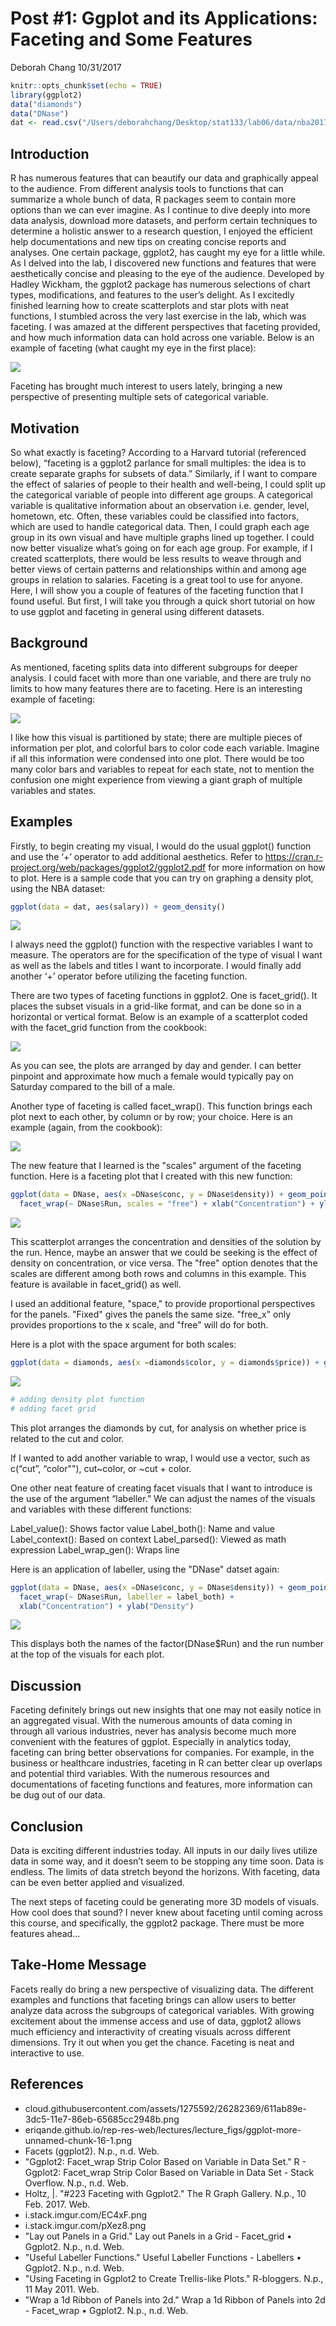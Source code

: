 Post \#1: Ggplot and its Applications: Faceting and Some Features
================
Deborah Chang
10/31/2017

``` r
knitr::opts_chunk$set(echo = TRUE)
library(ggplot2)
data("diamonds")
data("DNase")
dat <- read.csv("/Users/deborahchang/Desktop/stat133/lab06/data/nba2017-players.csv")
```

Introduction
------------

R has numerous features that can beautify our data and graphically appeal to the audience. From different analysis tools to functions that can summarize a whole bunch of data, R packages seem to contain more options than we can ever imagine. As I continue to dive deeply into more data analysis, download more datasets, and perform certain techniques to determine a holistic answer to a research question, I enjoyed the efficient help documentations and new tips on creating concise reports and analyses. One certain package, ggplot2, has caught my eye for a little while. As I delved into the lab, I discovered new functions and features that were aesthetically concise and pleasing to the eye of the audience. Developed by Hadley Wickham, the ggplot2 package has numerous selections of chart types, modifications, and features to the user’s delight. As I excitedly finished learning how to create scatterplots and star plots with neat functions, I stumbled across the very last exercise in the lab, which was faceting. I was amazed at the different perspectives that faceting provided, and how much information data can hold across one variable. Below is an example of faceting (what caught my eye in the first place):

![](http://eriqande.github.io/rep-res-web/lectures/lecture_figs/ggplot-more-unnamed-chunk-16-1.png)

Faceting has brought much interest to users lately, bringing a new perspective of presenting multiple sets of categorical variable.

Motivation
----------

So what exactly is faceting? According to a Harvard tutorial (referenced below), “faceting is a ggplot2 parlance for small multiples: the idea is to create separate graphs for subsets of data.” Similarly, if I want to compare the effect of salaries of people to their health and well-being, I could split up the categorical variable of people into different age groups. A categorical variable is qualitative information about an observation i.e. gender, level, hometown, etc. Often, these variables could be classified into factors, which are used to handle categorical data. Then, I could graph each age group in its own visual and have multiple graphs lined up together. I could now better visualize what’s going on for each age group. For example, if I created scatterplots, there would be less results to weave through and better views of certain patterns and relationships within and among age groups in relation to salaries. Faceting is a great tool to use for anyone. Here, I will show you a couple of features of the faceting function that I found useful. But first, I will take you through a quick short tutorial on how to use ggplot and faceting in general using different datasets.

Background
----------

As mentioned, faceting splits data into different subgroups for deeper analysis. I could facet with more than one variable, and there are truly no limits to how many features there are to faceting. Here is an interesting example of faceting:

![](https://cloud.githubusercontent.com/assets/1275592/26282369/611ab89e-3dc5-11e7-86eb-65685cc2948b.png)

I like how this visual is partitioned by state; there are multiple pieces of information per plot, and colorful bars to color code each variable. Imagine if all this information were condensed into one plot. There would be too many color bars and variables to repeat for each state, not to mention the confusion one might experience from viewing a giant graph of multiple variables and states.

Examples
--------

Firstly, to begin creating my visual, I would do the usual ggplot() function and use the ‘+’ operator to add additional aesthetics. Refer to <https://cran.r-project.org/web/packages/ggplot2/ggplot2.pdf> for more information on how to plot. Here is a sample code that you can try on graphing a density plot, using the NBA dataset:

``` r
ggplot(data = dat, aes(salary)) + geom_density()
```

![](post01-deborah-chang_files/figure-markdown_github-ascii_identifiers/unnamed-chunk-2-1.png)

I always need the ggplot() function with the respective variables I want to measure. The operators are for the specification of the type of visual I want as well as the labels and titles I want to incorporate. I would finally add another ‘+’ operator before utilizing the faceting function.

There are two types of faceting functions in ggplot2. One is facet\_grid(). It places the subset visuals in a grid-like format, and can be done so in a horizontal or vertical format. Below is an example of a scatterplot coded with the facet\_grid function from the cookbook:

![](https://i.stack.imgur.com/EC4xF.png)

As you can see, the plots are arranged by day and gender. I can better pinpoint and approximate how much a female would typically pay on Saturday compared to the bill of a male.

Another type of faceting is called facet\_wrap(). This function brings each plot next to each other, by column or by row; your choice. Here is an example (again, from the cookbook):

![](https://i.stack.imgur.com/pXez8.png)

The new feature that I learned is the "scales" argument of the faceting function. Here is a faceting plot that I created with this new function:

``` r
ggplot(data = DNase, aes(x =DNase$conc, y = DNase$density)) + geom_point() + 
  facet_wrap(~ DNase$Run, scales = "free") + xlab("Concentration") + ylab("Density") 
```

![](post01-deborah-chang_files/figure-markdown_github-ascii_identifiers/unnamed-chunk-3-1.png)

This scatterplot arranges the concentration and densities of the solution by the run. Hence, maybe an answer that we could be seeking is the effect of density on concentration, or vice versa. The "free" option denotes that the scales are different among both rows and columns in this example. This feature is available in facet\_grid() as well.

I used an additional feature, "space," to provide proportional perspectives for the panels. "Fixed" gives the panels the same size. "free\_x" only provides proportions to the x scale, and "free" will do for both.

Here is a plot with the space argument for both scales:

``` r
ggplot(data = diamonds, aes(x =diamonds$color, y = diamonds$price)) + geom_point() + facet_grid(~diamonds$cut, space = "free") + xlab("Color") + ylab("Price")
```

![](post01-deborah-chang_files/figure-markdown_github-ascii_identifiers/unnamed-chunk-4-1.png)

``` r
# adding density plot function
# adding facet grid
```

This plot arranges the diamonds by cut, for analysis on whether price is related to the cut and color.

If I wanted to add another variable to wrap, I would use a vector, such as c(“cut”, “color""), cut~color, or ~cut + color.

One other neat feature of creating facet visuals that I want to introduce is the use of the argument “labeller.” We can adjust the names of the visuals and variables with these different functions:

Label\_value(): Shows factor value Label\_both(): Name and value Label\_context(): Based on context Label\_parsed(): Viewed as math expression Label\_wrap\_gen(): Wraps line

Here is an application of labeller, using the "DNase" datset again:

``` r
ggplot(data = DNase, aes(x =DNase$conc, y = DNase$density)) + geom_point() + 
  facet_wrap(~ DNase$Run, labeller = label_both) +
  xlab("Concentration") + ylab("Density") 
```

![](post01-deborah-chang_files/figure-markdown_github-ascii_identifiers/unnamed-chunk-5-1.png)

This displays both the names of the factor(DNase$Run) and the run number at the top of the visuals for each plot.

Discussion
----------

Faceting definitely brings out new insights that one may not easily notice in an aggregated visual. With the numerous amounts of data coming in through all various industries, never has analysis become much more convenient with the features of ggplot. Especially in analytics today, faceting can bring better observations for companies. For example, in the business or healthcare industries, faceting in R can better clear up overlaps and potential third variables. With the numerous resources and documentations of faceting functions and features, more information can be dug out of our data.

Conclusion
----------

Data is exciting different industries today. All inputs in our daily lives utilize data in some way, and it doesn’t seem to be stopping any time soon. Data is endless. The limits of data stretch beyond the horizons. With faceting, data can be even better applied and visualized.

The next steps of faceting could be generating more 3D models of visuals. How cool does that sound? I never knew about faceting until coming across this course, and specifically, the ggplot2 package. There must be more features ahead…

Take-Home Message
-----------------

Facets really do bring a new perspective of visualizing data. The different examples and functions that faceting brings can allow users to better analyze data across the subgroups of categorical variables. With growing excitement about the immense access and use of data, ggplot2 allows much efficiency and interactivity of creating visuals across different dimensions. Try it out when you get the chance. Faceting is neat and interactive to use.

References
----------

-   cloud.githubusercontent.com/assets/1275592/26282369/611ab89e-3dc5-11e7-86eb-65685cc2948b.png
-   eriqande.github.io/rep-res-web/lectures/lecture\_figs/ggplot-more-unnamed-chunk-16-1.png
-   Facets (ggplot2). N.p., n.d. Web.
-   "Ggplot2: Facet\_wrap Strip Color Based on Variable in Data Set." R - Ggplot2: Facet\_wrap Strip Color Based on Variable in Data Set - Stack Overflow. N.p., n.d. Web.
-   Holtz, |. "\#223 Faceting with Ggplot2." The R Graph Gallery. N.p., 10 Feb. 2017. Web.
-   i.stack.imgur.com/EC4xF.png
-   i.stack.imgur.com/pXez8.png
-   "Lay out Panels in a Grid." Lay out Panels in a Grid - Facet\_grid • Ggplot2. N.p., n.d. Web.
-   "Useful Labeller Functions." Useful Labeller Functions - Labellers • Ggplot2. N.p., n.d. Web.
-   "Using Faceting in Ggplot2 to Create Trellis-like Plots." R-bloggers. N.p., 11 May 2011. Web.
-   "Wrap a 1d Ribbon of Panels into 2d." Wrap a 1d Ribbon of Panels into 2d - Facet\_wrap • Ggplot2. N.p., n.d. Web.
